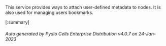 






This service provides ways to attach user-defined metadata to nodes. It is also used for managing users bookmarks.

[:summary]

###### Auto generated by Pydio Cells Enterprise Distribution v4.0.7 on 24-Jan-2023
